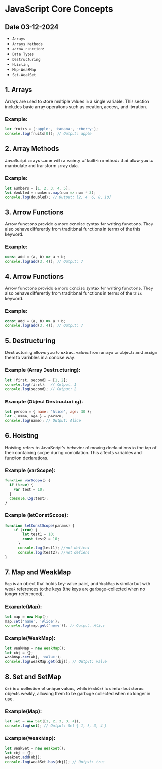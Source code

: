 # JavaScript Core Concepts 
## Date 03-12-2024

- `Arrays`
- `Arrays Methods`
- `Arrow Functions`
- `Data Types`
- `Destructuring`
- `Hoisting`
- `Map-WeakMap`
- `Set-WeakSet`

## 1. Arrays
Arrays are used to store multiple values in a single variable. This section includes basic array operations such as creation, access, and iteration.

### Example:
```javascript
let fruits = ['apple', 'banana', 'cherry'];
console.log(fruits[0]); // Output: apple
```

## 2. Array Methods
JavaScript arrays come with a variety of built-in methods that allow you to manipulate and transform array data.

### Example:
```javascript
let numbers = [1, 2, 3, 4, 5];
let doubled = numbers.map(num => num * 2);
console.log(doubled); // Output: [2, 4, 6, 8, 10]
```

## 3. Arrow Functions
Arrow functions provide a more concise syntax for writing functions. They also behave differently from traditional functions in terms of the this keyword.

### Example:
```javascript
const add = (a, b) => a + b;
console.log(add(3, 4)); // Output: 7
```

## 4. Arrow Functions
Arrow functions provide a more concise syntax for writing functions. They also behave differently from traditional functions in terms of the `this` keyword.

### Example:
```javascript
const add = (a, b) => a + b;
console.log(add(3, 4)); // Output: 7
```

## 5. Destructuring
Destructuring allows you to extract values from arrays or objects and assign them to variables in a concise way.

### Example (Array Destructuring):
```javascript
let [first, second] = [1, 2];
console.log(first);  // Output: 1
console.log(second); // Output: 2
```

### Example (Object Destructuring):
```javascript
let person = { name: 'Alice', age: 30 };
let { name, age } = person;
console.log(name); // Output: Alice
```

## 6. Hoisting
Hoisting refers to JavaScript's behavior of moving declarations to the top of their containing scope during compilation. This affects variables and function declarations.

### Example (varScope):
```javascript
function varScope() {
  if (true) {
    var test = 10;
  }
  console.log(test);
}
```

### Example (letConstScope):
```javascript
function letConstScope(params) {
    if (true) {
        let test1 = 10;
        const test2 = 10;
      }
      console.log(test1); //not defiend
      console.log(test2); //not defiend
}
```

## 7. Map and WeakMap
`Map` is an object that holds key-value pairs, and `WeakMap` is similar but with weak references to the keys (the keys are garbage-collected when no longer referenced).

### Example(Map):
```javascript
let map = new Map();
map.set('name', 'Alice');
console.log(map.get('name')); // Output: Alice
```

### Example(WeakMap):
```javascript
let weakMap = new WeakMap();
let obj = {};
weakMap.set(obj, 'value');
console.log(weakMap.get(obj)); // Output: value
```

## 8. Set and SetMap
`Set` is a collection of unique values, while `WeakSet` is similar but stores objects weakly, allowing them to be garbage collected when no longer in use.

### Example(Map):
```javascript
let set = new Set([1, 2, 3, 3, 4]);
console.log(set); // Output: Set { 1, 2, 3, 4 }
```

### Example(WeakMap):
```javascript
let weakSet = new WeakSet();
let obj = {};
weakSet.add(obj);
console.log(weakSet.has(obj)); // Output: true
```

